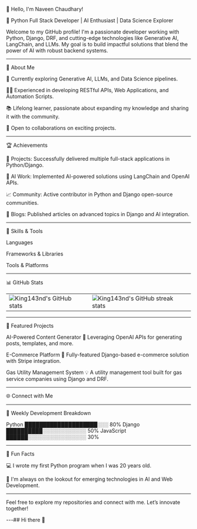 👋 Hello, I'm Naveen Chaudhary!

🌟 Python Full Stack Developer | AI Enthusiast | Data Science Explorer

Welcome to my GitHub profile! I'm a passionate developer working with Python, Django, DRF, and cutting-edge technologies like Generative AI, LangChain, and LLMs. My goal is to build impactful solutions that blend the power of AI with robust backend systems.


---



🚀 About Me

🌱 Currently exploring Generative AI, LLMs, and Data Science pipelines.

👨‍💻 Experienced in developing RESTful APIs, Web Applications, and Automation Scripts.

📚 Lifelong learner, passionate about expanding my knowledge and sharing it with the community.

💼 Open to collaborations on exciting projects.



---

🏆 Achievements

🎯 Projects: Successfully delivered multiple full-stack applications in Python/Django.

🏅 AI Work: Implemented AI-powered solutions using LangChain and OpenAI APIs.

📈 Community: Active contributor in Python and Django open-source communities.

📝 Blogs: Published articles on advanced topics in Django and AI integration.



---

🔧 Skills & Tools

Languages

 

Frameworks & Libraries

  

Tools & Platforms

   

---

📊 GitHub Stats

<table>
<tr>
<td>
<img src="https://github-readme-stats.vercel.app/api?username=king143nd&show_icons=true&theme=radical" alt="King143nd's GitHub stats" />
</td>
<td>
<img src="https://github-readme-streak-stats.herokuapp.com/?user=king143nd&theme=radical" alt="King143nd's GitHub streak stats" />
</td>
</tr>
</table>



---

🌟 Featured Projects

AI-Powered Content Generator
🧠 Leveraging OpenAI APIs for generating posts, templates, and more.

E-Commerce Platform
🛒 Fully-featured Django-based e-commerce solution with Stripe integration.

Gas Utility Management System
💡 A utility management tool built for gas service companies using Django and DRF.



---

🌐 Connect with Me

  


---

📅 Weekly Development Breakdown

Python       ████████████████████░░░  80%
Django       ██████████░░░░░░░░░░░░  50%
JavaScript   ██████░░░░░░░░░░░░░░░░  30%


---

🎨 Fun Facts

💻 I wrote my first Python program when I was 20 years old.

🌟 I'm always on the lookout for emerging technologies in AI and Web Development.



---

Feel free to explore my repositories and connect with me. Let’s innovate together!


---## Hi there 👋

<!--
**KING143ND/KING143ND** is a ✨ _special_ ✨ repository because its `README.md` (this file) appears on your GitHub profile.

Here are some ideas to get you started:

- 🔭 I’m currently working on ...
- 🌱 I’m currently learning ...
- 👯 I’m looking to collaborate on ...
- 🤔 I’m looking for help with ...
- 💬 Ask me about ...
- 📫 How to reach me: ...
- 😄 Pronouns: ...
- ⚡ Fun fact: ...
-->
